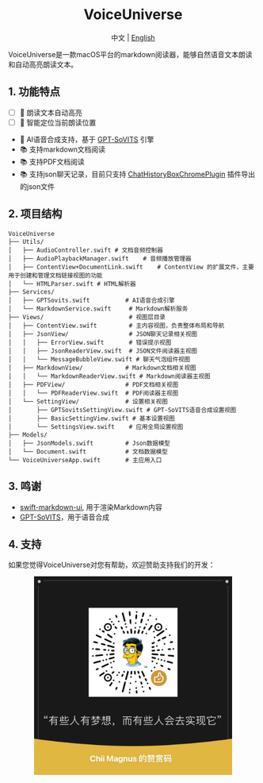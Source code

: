 <h1 align="center">
    VoiceUniverse
</h1>

<div align="center">
    <a>中文</a> | <a href="README.en.md">English</a>
</div>

VoiceUniverse是一款macOS平台的markdown阅读器，能够自然语音文本朗读和自动高亮朗读文本。

## 1. 功能特点
- [ ] 🎯 朗读文本自动高亮
- [ ] 📍 智能定位当前朗读位置
- 🤖 AI语音合成支持，基于 [GPT-SoVITS](https://github.com/RVC-Boss/GPT-SoVITS) 引擎
- 📚 支持markdown文档阅读
- 📚 支持PDF文档阅读
- 📚 支持json聊天记录，目前只支持 [ChatHistoryBoxChromePlugin](https://github.com/chiimagnus/ChatHistoryBoxChromePlugin) 插件导出的json文件


## 2. 项目结构
```
VoiceUniverse
├── Utils/
│   ├── AudioController.swift # 文档音频控制器
│   ├── AudioPlaybackManager.swift    # 音频播放管理器
│   ├── ContentView+DocumentLink.swift    # ContentView 的扩展文件，主要用于创建和管理文档链接视图的功能
│   └── HTMLParser.swift # HTML解析器
├── Services/
│   ├── GPTSovits.swift          # AI语音合成引擎
│   └── MarkdownService.swift     # Markdown解析服务
├── Views/                        # 视图层目录
│   ├── ContentView.swift         # 主内容视图，负责整体布局和导航
│   ├── JsonView/                 # JSON聊天记录相关视图
│   │   ├── ErrorView.swift       # 错误提示视图
│   │   ├── JsonReaderView.swift  # JSON文件阅读器主视图
│   │   └── MessageBubbleView.swift # 聊天气泡组件视图
│   ├── MarkdownView/            # Markdown文档相关视图
│   │   └── MarkdownReaderView.swift # Markdown阅读器主视图
│   ├── PDFView/                 # PDF文档相关视图
│   │   └── PDFReaderView.swift  # PDF阅读器主视图
│   └── SettingView/             # 设置相关视图
│       ├── GPTSovitsSettingView.swift # GPT-SoVITS语音合成设置视图
│       ├── BasicSettingView.swift # 基本设置视图
│       └── SettingsView.swift    # 应用全局设置视图
├── Models/
│   ├── JsonModels.swift         # Json数据模型
│   └── Document.swift           # 文档数据模型
└── VoiceUniverseApp.swift       # 主应用入口
```


## 3. 鸣谢
- [swift-markdown-ui](https://github.com/gonzalezreal/swift-markdown-ui), 用于渲染Markdown内容
- [GPT-SoVITS](https://github.com/RVC-Boss/GPT-SoVITS)，用于语音合成

## 4. 支持
如果您觉得VoiceUniverse对您有帮助，欢迎赞助支持我们的开发：

<div align="center">
  <img src="https://github.com/chiimagnus/logseq-AIsearch/blob/master/public/buymeacoffee.jpg" width="400">
</div>
